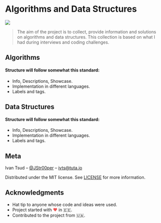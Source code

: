 # Algorithms and Data Structures

![](https://img.shields.io/badge/license-MIT-yellow.svg)

> The aim of the project is to collect, provide information and solutions on algorithms and data structures. This collection is based on what I had during interviews and coding challenges.

## Algorithms

#### Structure will follow somewhat this standard:

- Info, Descriptions, Showcase.
- Implementation in different languages.
- Labels and tags.

## Data Structures

#### Structure will follow somewhat this standard:

- Info, Descriptions, Showcase.
- Implementation in different languages.
- Labels and tags.

## Meta

Ivan Tsud – [@JStr00per](https://twitter.com/JStr00per) – ivts@tuta.io

Distributed under the MIT license. See [LICENSE](LICENSE) for more information.

## Acknowledgments

- Hat tip to anyone whose code and ideas were used.
- Project started with <span style="color: #ee5555;">&#9829;</span> in 🇪🇪.
- Contributed to the project from 🇺🇦.
